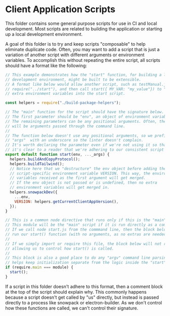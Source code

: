 # Client Application Scripts

This folder contains some general purpose scripts for use in CI and local development. Most scripts are related to building the application or starting up a local development environment.

A goal of this folder is to try and keep scripts "composable" to help eliminate duplicate code. Often, you may want to add a script that is just a variation of another script with different arguments or environment variables. To accomplish this without repeating the entire script, all scripts should have a format like the following:

```javascript
// This example demonstrates how the "start" function, for building a local
// development environment, might be built to be extensible.
// A format like below would allow another script, such as testManual.js, to
// require("../start"), and then call start({ MY_VAR: "my_value"}) to "inject"
// extra environment variables into the start script.

const helpers = require("./build-package-helpers");

// The "main" function for the script should have the signature below.
// The first parameter should be "env", an object of environment variables.
// The remaining parameters can be any positional arguments. Often, these
// will be arguments passed through the command line.
//
// The function below doesn't use any positional arguments, so we prefix
// "args"  with an underscore so the linter doesn't complain.
// It's worth declaring the parameter even if we're not using it so that
// it's clear to a reader that we're adhering to our consistent script syntax.
export default function start(env, ..._args) {
  helpers.buildAndCopyProtocol();
  helpers.buildTailwind();
  // Notice here that we "destructure" the env object before adding the
  // script-specific environment variable VERSION. This way, the environment
  // variables received as the first argument will get merged.
  // If the env object is not passed or is undefined, then no extra
  // environment variables will get merged in.
  helpers.snowpackDev({
    ...env,
    VERSION: helpers.getCurrentClientAppVersion(),
  });
}

// This is a common node directive that runs only if this is the "main" script.
// This module will be the "main" script if it is run directly as a command.
// If we call node start.js from the commmand line, then the block below will
// run our start() function (with no arguments, as no extras are needed).
//
// If we simply import or require this file, the block below will not run,
// allowing us to control how start() is called.
//
// This block is also a good place to do any "argv" command line parsing. This
// helps keep initialization separate from the logic inside the "start" function.
if (require.main === module) {
  start();
}
```

If a script in this folder doesn't adhere to this format, then a comment block at the top of the script should explain why. This commonly happens because a script doesn't get called by "us" directly, but instead is passed directly to a process like snowpack or electron-builder. As we don't control how these functions are called, we can't control their signature.
